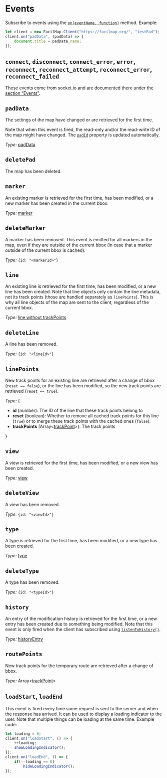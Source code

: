 # Events

Subscribe to events using the [`on(eventName, function)`](./methods#on-eventname-function) method. Example:

```js
let client = new FacilMap.Client("https://facilmap.org/", "testPad");
client.on("padData", (padData) => {
	document.title = padData.name;
});
```

## `connect`, `disconnect`, `connect_error`, `error`, `reconnect`, `reconnect_attempt`, `reconnect_error`, `reconnect_failed`

These events come from socket.io and are [documented there under the section “Events”](http://socket.io/docs/client-api/).

## `padData`

The settings of the map have changed or are retrieved for the first time.

Note that when this event is fired, the read-only and/or the read-write ID of the map might have changed. The [`padId`](./properties#padid)
property is updated automatically.

_Type:_ [padData](./types#paddata)

## `deletePad`

The map has been deleted.

## `marker`

An existing marker is retrieved for the first time, has been modified, or a new marker has been created in the current bbox.

_Type:_ [marker](./types#marker)

## `deleteMarker`

A marker has been removed. This event is emitted for all markers in the map, even if they are outside of the current bbox
(in case that a marker outside of the current bbox is cached).

_Type:_ `{id: "<markerId>"}`

## `line`

An existing line is retrieved for the first time, has been modified, or a new line has been created. Note that line
objects only contain the line metadata, not its track points (those are handled separately as `linePoints`). This is why
all line objects of the map are sent to the client, regardless of the current bbox.

_Type:_ [line without trackPoints](./types#line)

## `deleteLine`

A line has been removed.

_Type:_ `{id: "<lineId>"}`

## `linePoints`

New track points for an existing line are retrieved after a change of bbox (`reset == false`), or the line has been
modified, so the new track points are retrieved (`reset == true`).

_Type:_ {
* __id__ (number): The ID of the line that these track points belong to
* __reset__ (boolean): Whether to remove all cached track points for this line (`true`) or to merge these track points
  with the cached ones (`false`).
* __trackPoints__ (Array<[trackPoint](./types#trackpoint)>): The track points

}

## `view`

A view is retrieved for the first time, has been modified, or a new view has been created.

_Type:_ [view](./types#view)

## `deleteView`

A view has been removed.

_Type:_ `{id: "<viewId>"}`

## `type`

A type is retrieved for the first time, has been modified, or a new type has been created.

_Type:_ [type](./types#type)

## `deleteType`

A type has been removed.

_Type:_ `{id: "<typeId>"}`

## `history`

An entry of the modification history is retrieved for the first time, or a new entry has been created due to something
being modified. Note that this event is only fired when the client has subscribed using [`listenToHistory()`](./methods#listentohistory).
 
 _Type:_ [historyEntry](./types#historyentry)
 
## `routePoints`

New track points for the temporary route are retrieved after a change of bbox.

_Type:_ Array<[trackPoint](./types#trackpoint)>
 
## `loadStart`, `loadEnd`

This event is fired every time some request is sent to the server and when the response has arrived. It can be used to
display a loading indicator to the user. Note that multiple things can be loading at the same time. Example code:

```js
let loading = 0;
client.on("loadStart", () => {
	++loading;
	showLoadingIndicator();
});
client.on("loadEnd", () => {
	if(--loading == 0)
		hideLoadingIndicator();
});
```
